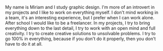 My name is Miriam and I study graphic design. I'm more of an introvert in my projects and I like to work on everything myself. I don't mind working in a team, it's an interesting experience, but I prefer when I can work alone. After school I would like to be a freelancer. In my projects, I try to bring everything down to the last detail, I try to work with an open mind and full creativity. I try to create creative solutions to unsolvable problems. I try to go 100% in everything, because if you don't do it properly, then you don't have to do it at all.
